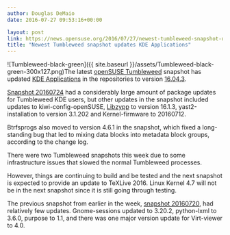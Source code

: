 ```yaml
---
author: Douglas DeMaio
date: 2016-07-27 09:53:16+00:00

layout: post
link: https://news.opensuse.org/2016/07/27/newest-tumbleweed-snapshot-updates-kde-applications/
title: "Newest Tumbleweed snapshot updates KDE Applications"
---
```

![Tumbleweed-black-green]({{ site.baseurl }}/assets/Tumbleweed-black-green-300x127.png)The latest [openSUSE Tumbleweed](https://en.opensuse.org/Portal:Tumbleweed) snapshot has updated [KDE Applications](https://www.kde.org/applications/) in the repositories to version [16.04.3](https://www.kde.org/announcements/announce-applications-16.04.3.php).

[Snapshot 20160724](https://lists.opensuse.org/opensuse-factory/2016-07/msg00412.html) had a considerably large amount of package updates for Tumbleweed KDE users, but other updates in the snapshot included updates to kiwi-config-openSUSE, [Libzypp](https://github.com/openSUSE/libzypp/releases) to version 16.1.3, yast2-installation to version 3.1.202 and Kernel-firmware to 20160712.

Btrfsprogs also moved to version 4.6.1 in the snapshot, which fixed a long-standing bug that led to mixing data blocks into metadata block groups, according to the change log.

There were two Tumbleweed snapshots this week due to some infrastructure issues that slowed the normal Tumbleweed processes.

However, things are continuing to build and be tested and the next snapshot is expected to provide an update to TeXLive 2016. Linux Kernel 4.7 will not be in the next snapshot since it is still going through testing.

The previous snapshot from earlier in the week, [snapshot 20160720](https://lists.opensuse.org/opensuse-factory/2016-07/msg00311.html), had relatively few updates. Gnome-sessions updated to 3.20.2, python-lxml to 3.6.0, purpose to 1.1, and there was one major version update for Virt-viewer to 4.0.		
